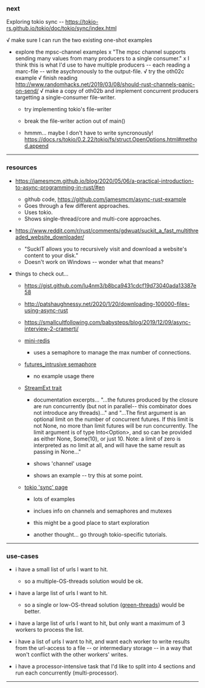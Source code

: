 ### next

Exploring tokio sync -- <https://tokio-rs.github.io/tokio/doc/tokio/sync/index.html>

√ make sure I can run the two existing one-shot examples
- explore the mpsc-channel examples
    x "The mpsc channel supports sending many values from many producers to a single consumer."
    x I think this is what I'd use to have multiple producers -- each reading a marc-file -- write asychronously to the output-file.
    √ try the oth02c example
    √ finish reading <http://www.randomhacks.net/2019/03/08/should-rust-channels-panic-on-send/>
    √ make a copy of oth02b and implement concurrent producers targetting a single-consumer file-writer.
    - try implementing tokio's file-writer
    - break the file-writer action out of main()

    - hmmm... maybe I don't have to write syncronously! <https://docs.rs/tokio/0.2.22/tokio/fs/struct.OpenOptions.html#method.append>



---


### resources

- <https://jamesmcm.github.io/blog/2020/05/06/a-practical-introduction-to-async-programming-in-rust/#en>
    - github code, <https://github.com/jamesmcm/async-rust-example>
    - Goes through a few different approaches.
    - Uses tokio.
    - Shows single-thread/core and multi-core approaches.

- <https://www.reddit.com/r/rust/comments/gdwuat/suckit_a_fast_multithreaded_website_downloader/>
    - "SuckIT allows you to recursively visit and download a website's content to your disk."
    - Doesn't work on Windows -- wonder what that means?

- things to check out...
    - <https://gist.github.com/lu4nm3/b8bca9431cdcf19d73040ada13387e58>
    - <http://patshaughnessy.net/2020/1/20/downloading-100000-files-using-async-rust>
    - <https://smallcultfollowing.com/babysteps/blog/2019/12/09/async-interview-2-cramertj/>

    - [mini-redis](https://github.com/tokio-rs/mini-redis)

        - uses a semaphore to manage the max number of connections.

    - [futures_intrusive semaphore](https://docs.rs/futures-intrusive/0.3.1/futures_intrusive/sync/type.Semaphore.html)

        - no example usage there

    - [StreamExt trait](https://docs.rs/futures/0.3.5/futures/stream/trait.StreamExt.html)

        - documentation excerpts... "...the futures produced by the closure are run concurrently (but not in parallel-- this combinator does not introduce any threads)..." and "...The first argument is an optional limit on the number of concurrent futures. If this limit is not None, no more than limit futures will be run concurrently. The limit argument is of type Into<Option<usize>>, and so can be provided as either None, Some(10), or just 10. Note: a limit of zero is interpreted as no limit at all, and will have the same result as passing in None..."

        - shows 'channel' usage

        - shows an example -- try this at some point.

    - [tokio 'sync' page](https://tokio-rs.github.io/tokio/doc/tokio/sync/index.html)

        - lots of examples

        - inclues info on channels and semaphores and mutexes

        - this might be a good place to start exploration

        - another thought... go through tokio-specific tutorials.


---


### use-cases

- i have a small list of urls I want to hit.
    - so a multiple-OS-threads solution would be ok.

- i have a large list of urls I want to hit.
    - so a single or low-OS-thread solution ([green-threads](https://en.wikipedia.org/wiki/Green_threads)) would be better.

- i have a large list of urls I want to hit, but only want a maximum of 3 workers to process the list.

- i have a list of urls I want to hit, and want each worker to write results from the url-access to a file -- or intermediary storage -- in a way that won't conflict with the other workers' writes.

- i have a processor-intensive task that I'd like to split into 4 sections and run each concurrently (multi-processor).

---
